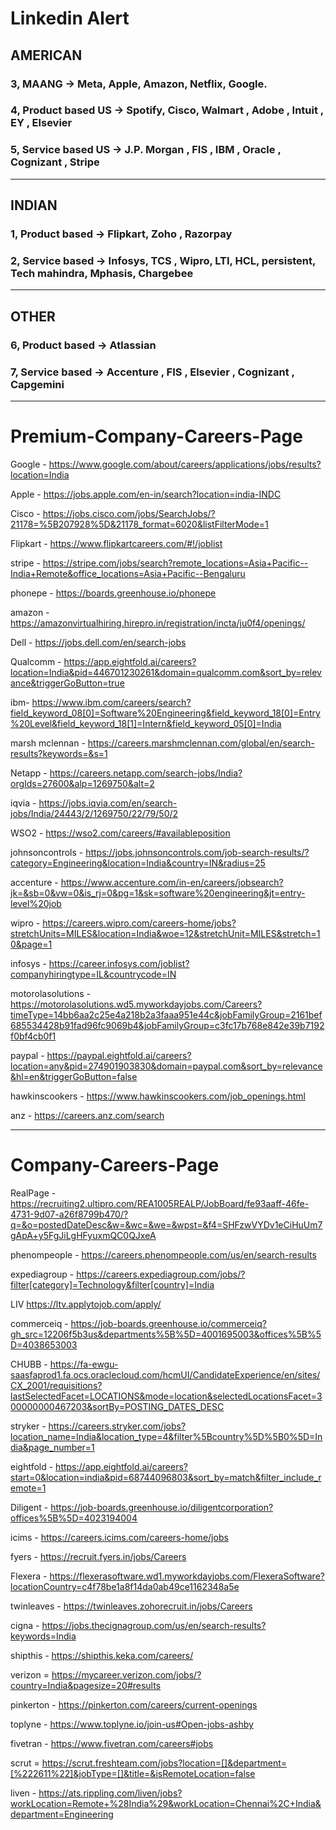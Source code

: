 # Linkedin Alert

## AMERICAN

### 3, MAANG  -> Meta, Apple, Amazon, Netflix, Google.

### 4, Product based US -> Spotify, Cisco, Walmart , Adobe , Intuit , EY , Elsevier

### 5, Service based US -> J.P. Morgan , FIS , IBM , Oracle , Cognizant , Stripe

--------------------------------------------------------------------------------------------------------------

## INDIAN

###  1, Product based -> Flipkart, Zoho , Razorpay

###  2, Service based -> Infosys, TCS , Wipro, LTI, HCL, persistent, Tech mahindra, Mphasis, Chargebee

--------------------------------------------------------------------------------------------------------------

## OTHER

### 6, Product based  -> Atlassian 

### 7, Service based  -> Accenture , FIS , Elsevier , Cognizant , Capgemini


-------------------------------------------------------------------------------------------------------------

# Premium-Company-Careers-Page

Google - https://www.google.com/about/careers/applications/jobs/results?location=India

Apple - https://jobs.apple.com/en-in/search?location=india-INDC

Cisco - https://jobs.cisco.com/jobs/SearchJobs/?21178=%5B207928%5D&21178_format=6020&listFilterMode=1 

Flipkart - https://www.flipkartcareers.com/#!/joblist
 
stripe - https://stripe.com/jobs/search?remote_locations=Asia+Pacific--India+Remote&office_locations=Asia+Pacific--Bengaluru

phonepe - https://boards.greenhouse.io/phonepe

amazon - https://amazonvirtualhiring.hirepro.in/registration/incta/ju0f4/openings/

Dell - https://jobs.dell.com/en/search-jobs

Qualcomm - https://app.eightfold.ai/careers?location=India&pid=446701230261&domain=qualcomm.com&sort_by=relevance&triggerGoButton=true

ibm- https://www.ibm.com/careers/search?field_keyword_08[0]=Software%20Engineering&field_keyword_18[0]=Entry%20Level&field_keyword_18[1]=Intern&field_keyword_05[0]=India

marsh mclennan - https://careers.marshmclennan.com/global/en/search-results?keywords=&s=1

Netapp - https://careers.netapp.com/search-jobs/India?orgIds=27600&alp=1269750&alt=2

iqvia - https://jobs.iqvia.com/en/search-jobs/India/24443/2/1269750/22/79/50/2

WSO2 - https://wso2.com/careers/#availableposition

johnsoncontrols - https://jobs.johnsoncontrols.com/job-search-results/?category=Engineering&location=India&country=IN&radius=25

accenture - https://www.accenture.com/in-en/careers/jobsearch?jk=&sb=0&vw=0&is_rj=0&pg=1&sk=software%20engineering&jt=entry-level%20job

wipro - https://careers.wipro.com/careers-home/jobs?stretchUnits=MILES&location=India&woe=12&stretchUnit=MILES&stretch=10&page=1

infosys - https://career.infosys.com/joblist?companyhiringtype=IL&countrycode=IN

motorolasolutions - https://motorolasolutions.wd5.myworkdayjobs.com/Careers?timeType=14bb6aa2c25e4a218b2a3faaa951e44c&jobFamilyGroup=2161bef685534428b91fad96fc9069b4&jobFamilyGroup=c3fc17b768e842e39b7192f0bf4cb0f1

paypal - https://paypal.eightfold.ai/careers?location=any&pid=274901903830&domain=paypal.com&sort_by=relevance&hl=en&triggerGoButton=false

hawkinscookers - https://www.hawkinscookers.com/job_openings.html

anz - https://careers.anz.com/search

------------------------------------------------------------------------------------------------------------------------------

# Company-Careers-Page

RealPage - https://recruiting2.ultipro.com/REA1005REALP/JobBoard/fe93aaff-46fe-4731-9d07-a26f8799b470/?q=&o=postedDateDesc&w=&wc=&we=&wpst=&f4=SHFzwVYDv1eCiHuUm7gApA+y5FgJiLgHFyuxmQC0QJxeA

phenompeople - https://careers.phenompeople.com/us/en/search-results

expediagroup - https://careers.expediagroup.com/jobs/?filter[category]=Technology&filter[country]=India

LIV https://ltv.applytojob.com/apply/

commerceiq - https://job-boards.greenhouse.io/commerceiq?gh_src=12206f5b3us&departments%5B%5D=4001695003&offices%5B%5D=4038653003

CHUBB - https://fa-ewgu-saasfaprod1.fa.ocs.oraclecloud.com/hcmUI/CandidateExperience/en/sites/CX_2001/requisitions?lastSelectedFacet=LOCATIONS&mode=location&selectedLocationsFacet=300000000467203&sortBy=POSTING_DATES_DESC

stryker - https://careers.stryker.com/jobs?location_name=India&location_type=4&filter%5Bcountry%5D%5B0%5D=India&page_number=1

eightfold - https://app.eightfold.ai/careers?start=0&location=india&pid=68744096803&sort_by=match&filter_include_remote=1

Diligent - https://job-boards.greenhouse.io/diligentcorporation?offices%5B%5D=4023194004

icims - https://careers.icims.com/careers-home/jobs

fyers - https://recruit.fyers.in/jobs/Careers

Flexera - https://flexerasoftware.wd1.myworkdayjobs.com/FlexeraSoftware?locationCountry=c4f78be1a8f14da0ab49ce1162348a5e

twinleaves - https://twinleaves.zohorecruit.in/jobs/Careers

cigna - https://jobs.thecignagroup.com/us/en/search-results?keywords=India

shipthis - https://shipthis.keka.com/careers/

verizon = https://mycareer.verizon.com/jobs/?country=India&pagesize=20#results

pinkerton - https://pinkerton.com/careers/current-openings

toplyne - https://www.toplyne.io/join-us#Open-jobs-ashby

fivetran - https://www.fivetran.com/careers#jobs

scrut = https://scrut.freshteam.com/jobs?location=[]&department=[%222611%22]&jobType=[]&title=&isRemoteLocation=false

liven - https://ats.rippling.com/liven/jobs?workLocation=Remote+%28India%29&workLocation=Chennai%2C+India&department=Engineering

